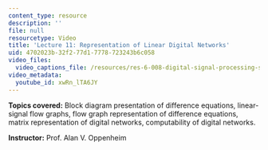 ```yaml
---
content_type: resource
description: ''
file: null
resourcetype: Video
title: 'Lecture 11: Representation of Linear Digital Networks'
uid: 4702023b-32f2-77d1-7778-723243b6c058
video_files:
  video_captions_file: /resources/res-6-008-digital-signal-processing-spring-2011/video-lectures/lecture-11-representation-of-linear-digital-networks/xwRn_lTA6JY.vtt
video_metadata:
  youtube_id: xwRn_lTA6JY
---
```


**Topics covered:** Block diagram presentation of difference equations, linear-signal flow graphs, flow graph representation of difference equations, matrix representation of digital networks, computability of digital networks.

**Instructor:** Prof. Alan V. Oppenheim